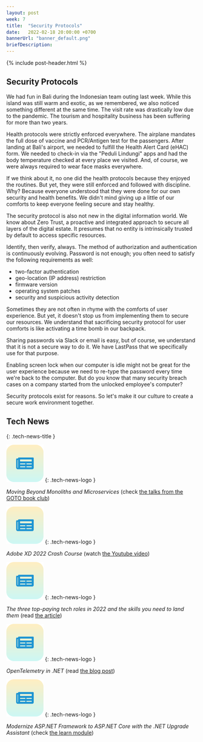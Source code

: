 ```yaml
---
layout: post
week: 7
title:  "Security Protocols"
date:   2022-02-18 20:00:00 +0700
bannerUrl: "banner_default.png"
briefDescription: 
---
```


{% include post-header.html %}

## Security Protocols

We had fun in Bali during the Indonesian team outing last week. While this island was still warm and exotic, as we remembered, we also noticed something different at the same time. The visit rate was drastically low due to the pandemic. The tourism and hospitality business has been suffering for more than two years.

Health protocols were strictly enforced everywhere. The airplane mandates the full dose of vaccine and PCR/Antigen test for the passengers. After landing at Bali's airport, we needed to fulfill the Health Alert Card (eHAC) form. We needed to check-in via the "Peduli Lindungi" apps and had the body temperature checked at every place we visited. And, of course, we were always required to wear face masks everywhere.

If we think about it, no one did the health protocols because they enjoyed the routines. But yet, they were still enforced and followed with discipline. Why? Because everyone understood that they were done for our own security and health benefits. We didn't mind giving up a little of our comforts to keep everyone feeling secure and stay healthy.

The security protocol is also not new in the digital information world. We know about Zero Trust, a proactive and integrated approach to secure all layers of the digital estate. It presumes that no entity is intrinsically trusted by default to access specific resources. 

Identify, then verify, always. The method of authorization and authentication is continuously evolving. Password is not enough; you often need to satisfy the following requirements as well:
- two-factor authentication
- geo-location (IP address) restriction
- firmware version
- operating system patches
- security and suspicious activity detection

Sometimes they are not often in rhyme with the comforts of user experience. But yet, it doesn't stop us from implementing them to secure our resources. We understand that sacrificing security protocol for user comforts is like activating a time bomb in our backpack.

Sharing passwords via Slack or email is easy, but of course, we understand that it is not a secure way to do it. We have LastPass that we specifically use for that purpose.

Enabling screen lock when our computer is idle might not be great for the user experience because we need to re-type the password every time we're back to the computer. But do you know that many security breach cases on a company started from the unlocked employee's computer?

Security protocols exist for reasons. So let's make it our culture to create a secure work environment together.

## Tech News
{: .tech-news-title }

![memo](/assets/images/tech-news.svg)
{: .tech-news-logo }

*Moving Beyond Monoliths and Microservices* (check [the talks from the GOTO book club](https://gotopia.tech/bookclub/episodes/moving-beyond-monoliths-microservices))

![memo](/assets/images/tech-news.svg)
{: .tech-news-logo }

*Adobe XD 2022 Crash Course* (watch [the Youtube video](https://youtu.be/oo5EoelQ_DQ))

![memo](/assets/images/tech-news.svg)
{: .tech-news-logo }

*The three top-paying tech roles in 2022 and the skills you need to land them* (read [the article](https://stackoverflow.blog/2022/02/09/the-three-top-paying-tech-roles-in-2022-and-the-skills-you-need-to-land-them/))

![memo](/assets/images/tech-news.svg)
{: .tech-news-logo }

*OpenTelemetry in .NET* (read [the blog post](https://rafaelldi.blog/posts/open-telemetry-in-dotnet/))

![memo](/assets/images/tech-news.svg)
{: .tech-news-logo }

*Modernize ASP.NET Framework to ASP.NET Core with the .NET Upgrade Assistant* (check [the learn module](https://docs.microsoft.com/en-us/learn/modules/modernize-aspnet-framework-to-core/))